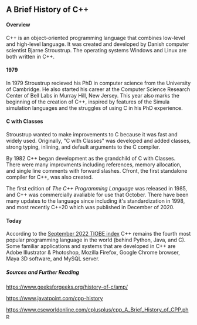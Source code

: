 ## A Brief History of C++

 #### Overview
 C++ is an object-oriented programming language that combines low-level and high-level language.
 It was created and developed by Danish computer scientist Bjarne Stroustrup. The operating systems
 Windows and Linux are both written in C++.

 #### 1979
 In 1979 Stroustrup recieved his PhD in computer science from the University of Cambridge. He also
 started his career at the Computer Science Research Center of Bell Labs in Murray Hill, New Jersey.
 This year also marks the beginning of the creation of C++, inspired by features of the Simula 
 simulation languages and the struggles of using C in his PhD experience. 

 #### C with Classes
 Stroustrup wanted to make improvements to C because it was fast and widely used. Originally, "C with
 Classes" was developed and added classes, strong typing, inlining, and default arguments to the C
 compiler. 

 By 1982 C++ began development as the grandchild of C with Classes. There were many improvments
 including references, memory allocation, and single line comments with forward slashes.
 Cfront, the first standalone compiler for C++, was also created.

 The first edition of *The C++ Programming Language* was released in 1985, and C++ was commercially
 avaliable for use that October. There have been many updates to the language since including it's
 standardization in 1998, and most recently C++20 which was published in December of 2020.

 #### Today
 According to the [September 2022 TIOBE index](https://www.tiobe.com/tiobe-index/) C++ remains the fourth most popular programming language 
 in the world (behind Python, Java, and C). Some familiar applications and systems that are developed in 
 C++ are Adobe Illustrator & Photoshop, Mozilla Firefox, Google Chrome browser, Maya 3D software,
 and MySQL server.



 ##### Sources and Further Reading
 https://www.geeksforgeeks.org/history-of-c/amp/

 https://www.javatpoint.com/cpp-history

 https://www.cseworldonline.com/cplusplus/cpp_A_Brief_History_of_CPP.php
